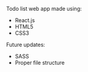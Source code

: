 Todo list web app made using:

- React.js
- HTML5
- CSS3

Future updates:

- SASS
- Proper file structure
